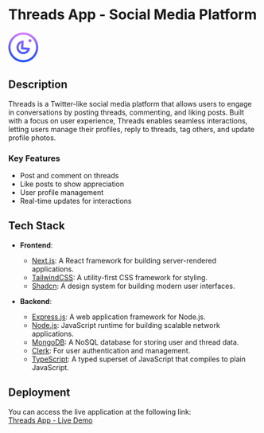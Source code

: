 # Threads App - Social Media Platform

![Threads App Logo](public/assets/logo.svg) <!-- Optional: Add your app logo -->

## Description

Threads is a Twitter-like social media platform that allows users to engage in conversations by posting threads, commenting, and liking posts. Built with a focus on user experience, Threads enables seamless interactions, letting users manage their profiles, reply to threads, tag others, and update profile photos.

### Key Features
- Post and comment on threads
- Like posts to show appreciation
- User profile management
- Real-time updates for interactions

## Tech Stack

- **Frontend**: 
  - [Next.js](https://nextjs.org/): A React framework for building server-rendered applications.
  - [TailwindCSS](https://tailwindcss.com/): A utility-first CSS framework for styling.
  - [Shadcn](https://shadcn.com/): A design system for building modern user interfaces.

- **Backend**: 
  - [Express.js](https://expressjs.com/): A web application framework for Node.js.
  - [Node.js](https://nodejs.org/): JavaScript runtime for building scalable network applications.
  - [MongoDB](https://www.mongodb.com/): A NoSQL database for storing user and thread data.
  - [Clerk](https://clerk.dev/): For user authentication and management.
  - [TypeScript](https://www.typescriptlang.org/): A typed superset of JavaScript that compiles to plain JavaScript.

## Deployment

You can access the live application at the following link:  
[Threads App - Live Demo](https://threads-app-rishabh2140s-projects.vercel.app/)




